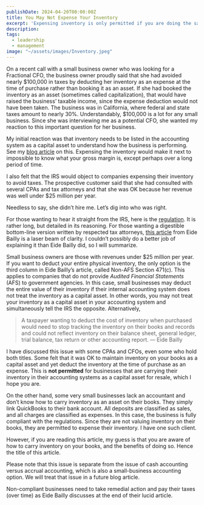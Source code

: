```yaml
---
publishDate: 2024-04-20T00:00:00Z
title: You May Not Expense Your Inventory
excerpt: 'Expensing inventory is only permitted if you are doing the same in your accounting system.  You can’t tell the IRS one thing and do another.'
description: 
tags:
  - leadership
  - management
image: "~/assets/images/Inventory.jpeg"
---
```


On a recent call with a small business owner who was looking for a Fractional CFO, the business owner proudly said that she had avoided nearly $100,000 in taxes by deducting her inventory as an expense at the time of purchase rather than booking it as an asset.  If she had booked the inventory as an asset (sometimes called capitalization), that would have raised the business’ taxable income, since the expense deduction would not have been taken.  The business was in California, where federal and state taxes amount to nearly 30%.  Understandably, $100,000 is a lot for any small business.  Since she was interviewing me as a potential CFO, she wanted my reaction to this important question for her business.

My initial reaction was that inventory needs to be listed in the accounting system as a capital asset to understand how the business is performing.   See my [blog article](/the-purpose-of-accounting) on this.   Expensing the inventory would make it next to impossible to know what your gross margin is, except perhaps over a long period of time.

I also felt that the IRS would object to companies expensing their inventory to avoid taxes.  The prospective customer said that she had consulted with several CPAs and tax attorneys and that she was OK because her revenue was well under $25 million per year.  

Needless to say, she didn’t hire me.  Let’s dig into who was right.

For those wanting to hear it straight from the IRS, here is the [regulation](https://www.irs.gov/pub/irs-drop/td-9942.pdf).  It is rather long, but detailed in its reasoning.   For those wanting a digestible bottom-line version written by respected tax attorneys, [this article](https://www.eidebailly.com/insights/alerts/2022/12/small-taxpayer-inventory-safe-harbor-methods) from Eide Bailly is a laser beam of clarity.  I couldn’t possibly do a better job of explaining it than Eide Bailly did, so I will summarize.

Small business owners are those with revenues under $25 million per year.  If you want to deduct your entire physical inventory, the only option is the third column in Eide Bailly’s article, called Non-AFS Section 471(c).  This applies to companies that do not provide _Audited Financial Statements_ (AFS) to government agencies.  In this case, small businesses may deduct the entire value of their inventory if their internal accounting system does not treat the inventory as a capital asset.   In other words, you may not treat your inventory as a capital asset in your accounting system and simultaneously tell the IRS the opposite.   Alternatively,

>A taxpayer wanting to deduct the cost of inventory when purchased would need to stop tracking the inventory on their books and records and could not reflect inventory on their balance sheet, general ledger, trial balance, tax return or other accounting report.
— Eide Bailly

I have discussed this issue with some CPAs and CFOs, even some who hold both titles.  Some felt that it was OK to maintain inventory on your books as a capital asset and yet deduct the inventory at the time of purchase as an expense.   This is **not permitted** for businesses that are carrying their inventory in their accounting systems as a capital asset for resale, which I hope you are.

On the other hand, some very small businesses lack an accountant and don’t know how to carry inventory as an asset on their books.  They simply link QuickBooks to their bank account.  All deposits are classified as sales, and all charges are classified as expenses.  In this case, the business is fully compliant with the regulations.   Since they are not valuing inventory on their books, they are permitted to expense their inventory.  I have one such client.  

However, if you are reading this article, my guess is that you are aware of how to carry inventory on your books, and the benefits of doing so.  Hence the title of this article.

Please note that this issue is separate from the issue of cash accounting versus accrual accounting, which is also a small-business accounting option.  We will treat that issue in a future blog article.

Non-compliant businesses need to take remedial action and pay their taxes (over time) as Eide Bailly discusses at the end of their lucid article.
